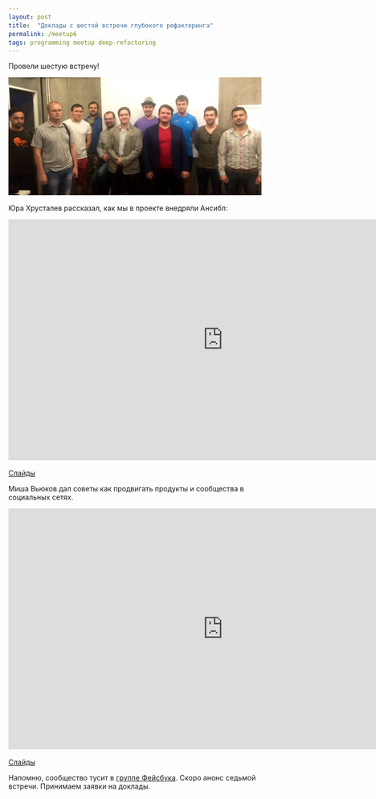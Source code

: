 ```yaml
---
layout: post
title:  "Доклады с шестой встречи глубокого рефакторинга"
permalink: /meetup6
tags: programming meetup deep-refactoring
---
```


Провели шестую встречу!

![meetup](/assets/static/meetup6.jpg)

Юра Хрусталев рассказал, как мы в проекте внедряли Ансибл:

<iframe width="854" height="480" src="https://www.youtube.com/embed/MwkTKwhQqaE"
frameborder="0" allowfullscreen></iframe>

[Слайды](http://www.slideshare.net/IvanGrishaev/make-ansible)

Миша Вьюков дал советы как продвигать продукты и сообщества в социальных сетях.

<iframe width="854" height="480" src="https://www.youtube.com/embed/CGAXJgERS1I"
frameborder="0" allowfullscreen></iframe>

[Слайды](http://www.slideshare.net/IvanGrishaev/ss-62728521)

Напомню, сообщество тусит в [группе Фейсбука][facebook-group]. Скоро анонс
седьмой встречи. Принимаем заявки на доклады.

[facebook-group]: https://www.facebook.com/groups/deeprefactoring/
